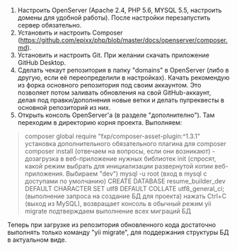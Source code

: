 1. Настроить OpenServer (Apache 2.4, PHP 5.6, MYSQL 5.5, настроить домены для удобной работы). После настройки перезапустить сервер обязательно.
2. Установить и настроить Composer (https://github.com/epixx/php/blob/master/docs/openserver/composer.md).
3. Установить и настроить Git. При желании скачать приложение GitHub Desktop.
4. Сделать чекаут репозитория в папку "domains" в OpenServer (либо в другую, если её переопределили в настройках). Качать рекомендую из форка основного репозитория под своим аккаунтом. Это позволяет потом заливать обновления на свой GitHub-аккаунт, делая под правки/дополнения новые ветки и делать пулреквесты в основной репозиторий из них.
5. Открыть консоль OpenServer'a (в разделе "дополнително"). Там переходим в директорию корня проекта. Выполняем:
>composer global require "fxp/composer-asset-plugin:^1.3.1"
установка дополнительного обязательного плагина для composer
>composer install
(отвечаем на вопросы, если они возникают) - дозагрузка в веб-приложение нужных библиотек
>init
(спросят, какой режим выбрать для инициализации развернутой копии веб-приложения. Выбираем "dev")
>mysql -u root
(вход в mysql с доступами по умолчанию)
>CREATE DATABASE resume_builder_dev DEFAULT CHARACTER SET utf8 DEFAULT COLLATE utf8_general_ci;
(выполнение запроса на создание БД для проекта)
>нажать Ctrl+C 
(выход из MySQL), возвращает консоль в обычный режим
>yii migrate
подтверждаем выполнение всех миграций БД



Теперь при загрузке из репозитория обновленного кода достаточно выполнять только команду "yii migrate", для поддержания структуры БД в актуальном виде.